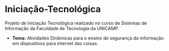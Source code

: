 # Iniciação-Tecnológica
Projeto de Iniciação Tecnológica realizado no curso de Sistemas de Informação da Faculdade de Tecnologia da UNICAMP.

- **Tema:** Atividades Dinâmicas para o ensino de segurança da informação em dispositivos para internet das coisas.
